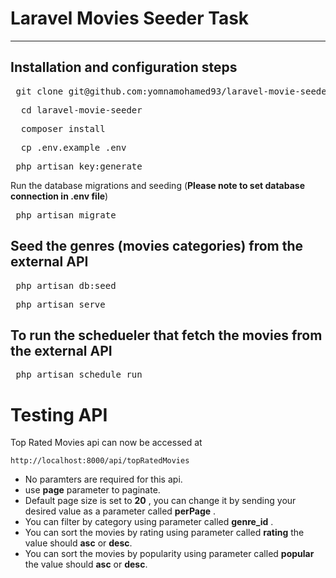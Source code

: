 # Laravel Movies Seeder Task

----------

## Installation and configuration steps

   
<pre> git clone git@github.com:yomnamohamed93/laravel-movie-seeder.git </pre>
    
<pre>  cd laravel-movie-seeder </pre>
<pre>  composer install </pre>
<pre>  cp .env.example .env </pre>
<pre> php artisan key:generate </pre>
   

Run the database migrations and seeding (**Please note to set database connection in .env file**)

   <pre> php artisan migrate </pre>
   
## Seed the genres (movies categories) from the external API
   <pre> php artisan db:seed </pre>
   
   <pre> php artisan serve </pre>
   
## To run the schedueler that fetch the movies from the external API
<pre> php artisan schedule run </pre>


# Testing API

Top Rated Movies api can now be accessed at

    http://localhost:8000/api/topRatedMovies
    
- No paramters are required for this api.
- use **page** parameter to paginate.
- Default page size is set to **20** , you can change it by sending your desired value as a parameter called **perPage** . 
- You can filter by category using parameter called **genre_id** .
- You can sort the movies by rating using parameter called **rating** the value should **asc** or **desc**.
- You can sort the movies by popularity using parameter called **popular** the value should **asc** or **desc**.
